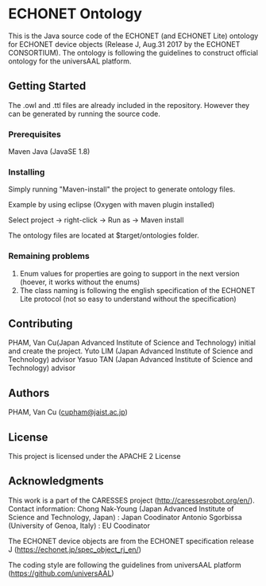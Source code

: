 # ECHONET Ontology

This is the Java source code of the ECHONET (and ECHONET Lite) ontology for ECHONET device objects (Release J, Aug.31 2017 by the ECHONET CONSORTIUM).
The ontology is following the guidelines to construct official ontology for the universAAL platform.

## Getting Started

The .owl and .ttl files are already included in the repository. However they can be generated by running the source code.

### Prerequisites

Maven 
Java (JavaSE 1.8)

### Installing

Simply running "Maven-install" the project to generate ontology files.

  Example by using eclipse (Oxygen with maven plugin installed)
  
  Select project -> right-click -> Run as -> Maven install

The ontology files are located at $target/ontologies folder.

### Remaining problems

1. Enum values for properties are going to support in the next version (hoever, it works without the enums)
2. The class naming is following the english specification of the ECHONET Lite protocol (not so easy to understand without the specification)

## Contributing

PHAM, Van Cu(Japan Advanced Institute of Science and Technology) initial and create the project.
Yuto LIM (Japan Advanced Institute of Science and Technology) advisor
Yasuo TAN (Japan Advanced Institute of Science and Technology) advisor



## Authors

PHAM, Van Cu (cupham@jaist.ac.jp)

## License

This project is licensed under the APACHE 2 License

## Acknowledgments
This work is a part of the CARESSES project (http://caressesrobot.org/en/).
  Contact information:
  Chong Nak-Young (Japan Advanced Institute of Science and Technology, Japan) : Japan Coodinator
  Antonio Sgorbissa (University of Genoa, Italy) : EU Coodinator

The ECHONET device objects are from the ECHONET specification release J (https://echonet.jp/spec_object_rj_en/)

The coding style are following the guidelines from universAAL platform (https://github.com/universAAL)

